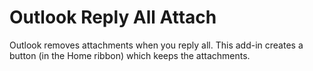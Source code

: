 # Outlook Reply All Attach

Outlook removes attachments when you reply all. This add-in creates a button (in the Home ribbon) which keeps the attachments.